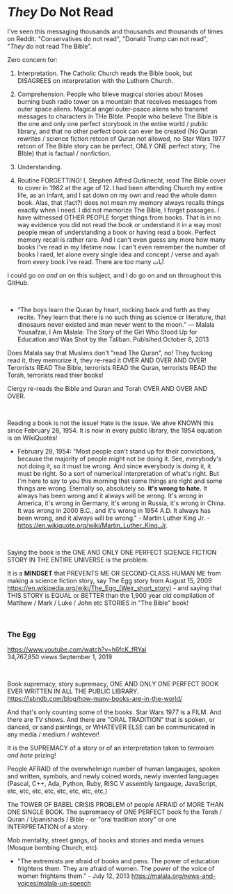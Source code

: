 # *They* Do Not Read

I've seen this messaging thousands and thousands and thousands of times on Reddit. "Conservatives do not read", "Donald Trump can not read", "*They* do not read The Bible".

Zero concern for:

1. Interpretation. The Catholic Church reads the Bible book, but DISAGREES on interpretation with the Luthern Church.

2. Comprehension. People who blieve magical stories about Moses burning bush radio tower on a mountain that receives messages from outer space aliens. Magical angel outer-psace aliens who transmit messages to characters in THe BIble. People who believe The Bible is the one and only one perfect storybook in the entire world / public library, and that no other perfect book can ever be created (No Quran rewrites / science fiction retcon of Quran not allowed, no Star Wars 1977 retcon of The Bible story can be perfect, ONLY ONE perfect story, The BIble) that is factual / nonfiction.

3. Understanding.

4. Routine FORGETTING! I, Stephen Alfred Gutknecht, read The Bible cover to cover in 1982 at the age of 12. I had been attending Church my entire life, as an infant, and I sat down on my own and read the whole damn book. Alas, that (fact?) does not mean my memory always recalls things exactly when I need. I did not memorize The Bible, I forget passages. I have witnessed OTHER PEOPLE forget things from books. That is in no way evidence you did not read the book or understand it in a way most people mean of understanding a book or having read a book. Perfect memory recall is rather rare. And i can't even guess any more how many books I've read in my lifetime now. I can't even remember the number of books I raed, let alone every single idea and concept / verse and ayah from every book I've read. There are too many آيات

I could go *on and on* on this subject, and I do go on and on throughout this GitHub.

&nbsp;

* “The boys learn the Quran by heart, rocking back and forth as they recite. They learn that there is no such thing as science or literature, that dinosaurs never existed and man never went to the moon.”
― Malala Yousafzai, I Am Malala: The Story of the Girl Who Stood Up for Education and Was Shot by the Taliban. Publsihed October 8, 2013

Does Malala say that Muslims don't "read The Quran", no! They fucking read it, they memorize it, they re-read it OVER AND OVER AND OVER! Terorrists READ The Bible, terrorists READ the Quran, terrorists READ the Torah, terrorists read thier books!

Clergy re-reads the Bible and Quran and Torah OVER AND OVER AND OVER.

&nbsp;

Reading a book is not the issue! Hate is the issue. We ahve KNOWN this since February 28, 1954. It is now in every public library, the 1954 equation is on WikiQuotes! 

* February 28, 1954: "Most people can't stand up for their convictions, because the majority of people might not be doing it. See, everybody's not doing it, so it must be wrong. And since everybody is doing it, it must be right. So a sort of numerical interpretation of what's right. But I'm here to say to you this morning that some things are right and some things are wrong. Eternally so, absolutely so. **It's wrong to hate.** It always has been wrong and it always will be wrong. It's wrong in America, it's wrong in Germany, it's wrong in Russia, it's wrong in China. It was wrong in 2000 B.C., and it's wrong in 1954 A.D. It always has been wrong, and it always will be wrong." - Martin Luther King Jr. - https://en.wikiquote.org/wiki/Martin_Luther_King_Jr.

&nbsp;

Saying the book is the ONE AND ONLY ONE PERFECT SCIENCE FICTION STORY IN THE ENTIRE UNIVERSE is the problem.

It is a **MINDSET** that PREVENTS ME OR SECOND-CLASS HUMAN ME from making a science fiction story, say The Egg story from August 15, 2009 https://en.wikipedia.org/wiki/The_Egg_(Weir_short_story) - and saying that THIS STORY is EQUAL or BETTER than the 1,900 year old compilation of Matthew / Mark / Luke / John etc STORIES in "The Bible" book! 

&nbsp;

### The Egg

https://www.youtube.com/watch?v=h6fcK_fRYaI     
34,767,850 views September 1, 2019

&nbsp;

Book supremacy, story supremacy, ONE AND ONLY ONE PERFECT BOOK EVER WRITTEN IN ALL THE PUBLIC LIBRARY. https://isbndb.com/blog/how-many-books-are-in-the-world/

And that's only counting some of the books. Star Wars 1977 is a FILM. And there are TV shows. And there are "ORAL TRADITION" that is spoken, or danced, or sand paintings, or WHATEVER ELSE can be communicated in any media / medium / wahtever!

It is the SUPREMACY of a story or of an interpretation taken to *terrroism and hate* prizing!

People AFRAID of the overwhelmign number of human langauges, spoken and written, symbols, and newly coined words, newly invented languages (Pascal, C++, Ada, Python, Ruby, RISC V assembly langauge, JavaScript, etc, etc, etc, etc, etc, etc, etc, etc,)

The TOWER OF BABEL CRISIS PROBLEM of people AFRAID of MORE THAN ONE SINGLE BOOK. The supremaecy of ONE PERFECT book fo the Torah / Quran / Upanishads / Bible - or "oral tradition story" or one INTERPRETATION of a story.

Mob mentality, street gangs, of books and stories and media venues (Mosque bombing Church, etc).

* "The extremists are afraid of books and pens. The power of education frightens them. They are afraid of women. The power of the voice of women frightens them." - July 12, 2013 https://malala.org/news-and-voices/malala-un-speech
